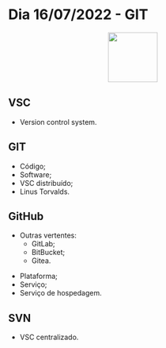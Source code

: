 # Dia 16/07/2022  - GIT

<center>
<img src="https://cdn-icons.flaticon.com/png/512/4494/premium/4494740.png?token=exp=1657992341~hmac=6d15e1e608588722450060a24e7a1509" width="100px">
</center>

## VSC
- Version control system.
## GIT
- Código;
- Software;
- VSC distribuído;
- Linus Torvalds.
## GitHub
+ Outras vertentes:
    - GitLab;
    - BitBucket;
    - Gitea.
- Plataforma;
- Serviço;
- Serviço de hospedagem.
## SVN
- VSC centralizado.
## 
